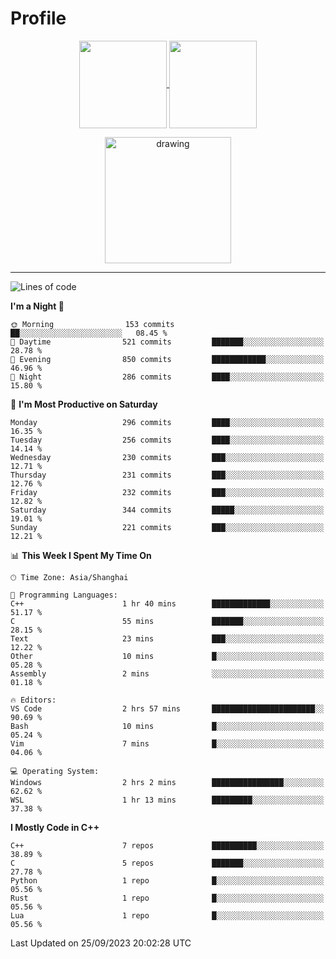 # Profile

<p align="center">
  <a href="https://github.com/SourVoice">
    <img
      align="center"
      height="140em"
      src="https://github-readme-stats.vercel.app/api?username=SourVoice&show_icons=true&include_all_commits=true&count_private=true&theme=tokyonight"
    />
  </a>
  <a href="https://github.com/SourVoice">
    <img
      align="center"
      height="140em"
      src="https://github-readme-stats.vercel.app/api/top-langs/?username=SourVoice&show_icons=true&include_all_commits=true&count_private=true&layout=compact&theme=tokyonight"
    />
  </a>
</p>

<p align="center">
   <a href="https://github.com/SourVoice">
    <img
      align="center"
      height="202em"
      alt="drawing"
      src="https://activity-graph.herokuapp.com/graph?username=SourVoice&theme=react-dark"
    />
  </a>
</p>

---
<!--START_SECTION:waka-->
![Lines of code](https://img.shields.io/badge/From%20Hello%20World%20I%27ve%20Written-1.6%20million%20lines%20of%20code-blue)

**I'm a Night 🦉** 

```text
🌞 Morning                153 commits         ██░░░░░░░░░░░░░░░░░░░░░░░   08.45 % 
🌆 Daytime                521 commits         ███████░░░░░░░░░░░░░░░░░░   28.78 % 
🌃 Evening                850 commits         ████████████░░░░░░░░░░░░░   46.96 % 
🌙 Night                  286 commits         ████░░░░░░░░░░░░░░░░░░░░░   15.80 % 
```
📅 **I'm Most Productive on Saturday** 

```text
Monday                   296 commits         ████░░░░░░░░░░░░░░░░░░░░░   16.35 % 
Tuesday                  256 commits         ████░░░░░░░░░░░░░░░░░░░░░   14.14 % 
Wednesday                230 commits         ███░░░░░░░░░░░░░░░░░░░░░░   12.71 % 
Thursday                 231 commits         ███░░░░░░░░░░░░░░░░░░░░░░   12.76 % 
Friday                   232 commits         ███░░░░░░░░░░░░░░░░░░░░░░   12.82 % 
Saturday                 344 commits         █████░░░░░░░░░░░░░░░░░░░░   19.01 % 
Sunday                   221 commits         ███░░░░░░░░░░░░░░░░░░░░░░   12.21 % 
```


📊 **This Week I Spent My Time On** 

```text
🕑︎ Time Zone: Asia/Shanghai

💬 Programming Languages: 
C++                      1 hr 40 mins        █████████████░░░░░░░░░░░░   51.17 % 
C                        55 mins             ███████░░░░░░░░░░░░░░░░░░   28.15 % 
Text                     23 mins             ███░░░░░░░░░░░░░░░░░░░░░░   12.22 % 
Other                    10 mins             █░░░░░░░░░░░░░░░░░░░░░░░░   05.28 % 
Assembly                 2 mins              ░░░░░░░░░░░░░░░░░░░░░░░░░   01.18 % 

🔥 Editors: 
VS Code                  2 hrs 57 mins       ███████████████████████░░   90.69 % 
Bash                     10 mins             █░░░░░░░░░░░░░░░░░░░░░░░░   05.24 % 
Vim                      7 mins              █░░░░░░░░░░░░░░░░░░░░░░░░   04.06 % 

💻 Operating System: 
Windows                  2 hrs 2 mins        ████████████████░░░░░░░░░   62.62 % 
WSL                      1 hr 13 mins        █████████░░░░░░░░░░░░░░░░   37.38 % 
```

**I Mostly Code in C++** 

```text
C++                      7 repos             ██████████░░░░░░░░░░░░░░░   38.89 % 
C                        5 repos             ███████░░░░░░░░░░░░░░░░░░   27.78 % 
Python                   1 repo              █░░░░░░░░░░░░░░░░░░░░░░░░   05.56 % 
Rust                     1 repo              █░░░░░░░░░░░░░░░░░░░░░░░░   05.56 % 
Lua                      1 repo              █░░░░░░░░░░░░░░░░░░░░░░░░   05.56 % 
```




 Last Updated on 25/09/2023 20:02:28 UTC
<!--END_SECTION:waka-->
